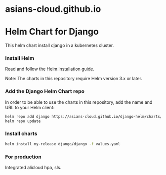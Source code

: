 # asians-cloud.github.io

# Helm Chart for Django
This helm chart install django in a kubernetes cluster.

### Install Helm
Read and follow the [Helm installation guide](https://helm.sh/docs/intro/install/).

Note: The charts in this repository require Helm version 3.x or later.

### Add the Django Helm Chart repo
In order to be able to use the charts in this repository, add the name and URL to your Helm client:
```bash
helm repo add django https://asians-cloud.github.io/django-helm/charts/
helm repo update
```

### Install charts
```bash
helm install my-release django/django -f values.yaml
```

### For production
Integrated alicloud hpa, sls.